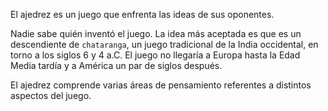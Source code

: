El ajedrez es un juego que enfrenta las ideas de sus oponentes. 

Nadie sabe quién inventó el juego. La idea más aceptada es que es un descendiente de `chataranga`, un juego tradicional de la India occidental, en torno a los siglos 6 y 4 a.C. El juego no llegaría a Europa hasta la Edad Media tardía y a América un par de siglos después. 

El ajedrez comprende varias áreas de pensamiento referentes a distintos aspectos del juego.


